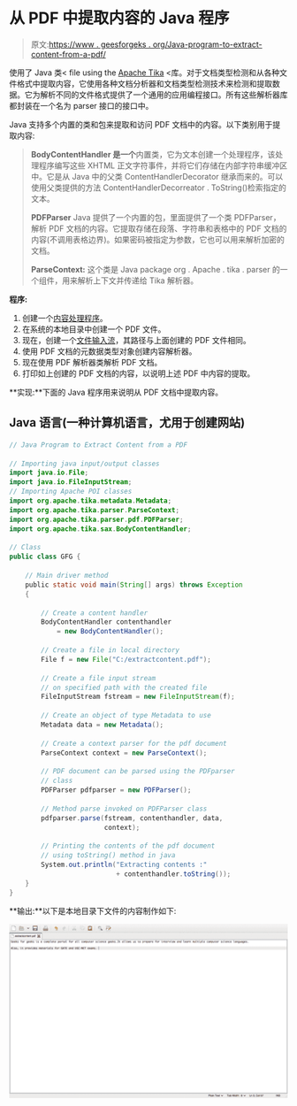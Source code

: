 # 从 PDF 中提取内容的 Java 程序

> 原文:[https://www . geesforgeks . org/Java-program-to-extract-content-from-a-pdf/](https://www.geeksforgeeks.org/java-program-to-extract-content-from-a-pdf/)

使用了 Java 类< file using the [Apache Tika](https://www.geeksforgeeks.org/java-program-to-extract-content-from-a-javas-class-file/) <库。对于文档类型检测和从各种文件格式中提取内容，它使用各种文档分析器和文档类型检测技术来检测和提取数据。它为解析不同的文件格式提供了一个通用的应用编程接口。所有这些解析器库都封装在一个名为 parser 接口的接口中。

Java 支持多个内置的类和包来提取和访问 PDF 文档中的内容。以下类别用于提取内容:

> **BodyContentHandler 是一个**内置类，它为文本创建一个处理程序，该处理程序编写这些 XHTML 正文字符事件，并将它们存储在内部字符串缓冲区中。它是从 Java 中的父类 ContentHandlerDecorator 继承而来的。可以使用父类提供的方法 ContentHandlerDecorreator . ToString()检索指定的文本。
> 
> **PDFParser** Java 提供了一个内置的包，里面提供了一个类 PDFParser，解析 PDF 文档的内容。它提取存储在段落、字符串和表格中的 PDF 文档的内容(不调用表格边界)。如果密码被指定为参数，它也可以用来解析加密的文档。
> 
> **ParseContext:** 这个类是 Java package org . Apache . tika . parser 的一个组件，用来解析上下文并传递给 Tika 解析器。

**程序:**

1.  创建一个[内容处理程序](https://www.geeksforgeeks.org/java-program-to-extract-content-from-a-javas-class-file/)。
2.  在系统的本地目录中创建一个 PDF 文件。
3.  现在，创建一个[文件输入流](https://www.geeksforgeeks.org/java-io-fileinputstream-class-java/)，其路径与上面创建的 PDF 文件相同。
4.  使用 PDF 文档的元数据类型对象创建内容解析器。
5.  现在使用 PDF 解析器类解析 PDF 文档。
6.  打印如上创建的 PDF 文档的内容，以说明上述 PDF 中内容的提取。

**实现:**下面的 Java 程序用来说明从 PDF 文档中提取内容。

## Java 语言(一种计算机语言，尤用于创建网站)

```java
// Java Program to Extract Content from a PDF

// Importing java input/output classes
import java.io.File;
import java.io.FileInputStream;
// Importing Apache POI classes
import org.apache.tika.metadata.Metadata;
import org.apache.tika.parser.ParseContext;
import org.apache.tika.parser.pdf.PDFParser;
import org.apache.tika.sax.BodyContentHandler;

// Class
public class GFG {

    // Main driver method
    public static void main(String[] args) throws Exception
    {

        // Create a content handler
        BodyContentHandler contenthandler
            = new BodyContentHandler();

        // Create a file in local directory
        File f = new File("C:/extractcontent.pdf");

        // Create a file input stream
        // on specified path with the created file
        FileInputStream fstream = new FileInputStream(f);

        // Create an object of type Metadata to use
        Metadata data = new Metadata();

        // Create a context parser for the pdf document
        ParseContext context = new ParseContext();

        // PDF document can be parsed using the PDFparser
        // class
        PDFParser pdfparser = new PDFParser();

        // Method parse invoked on PDFParser class
        pdfparser.parse(fstream, contenthandler, data,
                        context);

        // Printing the contents of the pdf document
        // using toString() method in java
        System.out.println("Extracting contents :"
                           + contenthandler.toString());
    }
}
```

**输出:**以下是本地目录下文件的内容制作如下:

![](img/fa7f90ddad84b60e8d07e137161ad07a.png)